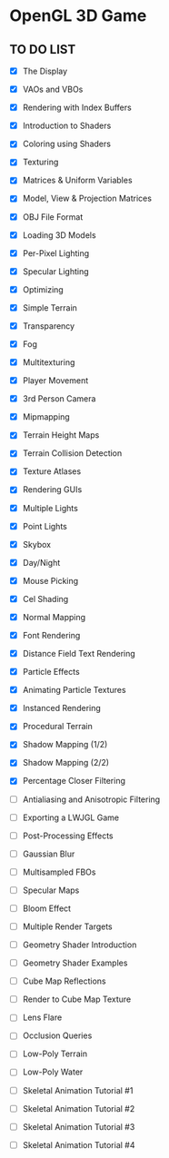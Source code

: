 OpenGL 3D Game
=============================================================================

TO DO LIST
-------------------------------------------------
- [x] The Display
- [x] VAOs and VBOs
- [x] Rendering with Index Buffers
- [x] Introduction to Shaders
- [x] Coloring using Shaders
- [x] Texturing
- [x] Matrices & Uniform Variables
- [x] Model, View & Projection Matrices
- [x] OBJ File Format
- [x] Loading 3D Models
- [x] Per-Pixel Lighting
- [x] Specular Lighting
- [x] Optimizing
- [x] Simple Terrain
- [x] Transparency
- [x] Fog
- [x] Multitexturing
- [x] Player Movement
- [x] 3rd Person Camera
- [x] Mipmapping
- [x] Terrain Height Maps
- [x] Terrain Collision Detection 
- [x] Texture Atlases 
- [x] Rendering GUIs 
- [x] Multiple Lights
- [x] Point Lights
- [x] Skybox
- [x] Day/Night
- [x] Mouse Picking
- [x] Cel Shading
- [x] Normal Mapping
- [x] Font Rendering
- [x] Distance Field Text Rendering 
- [x] Particle Effects
- [x] Animating Particle Textures
- [x] Instanced Rendering
- [x] Procedural Terrain
- [x] Shadow Mapping (1/2)
- [x] Shadow Mapping (2/2)
- [x] Percentage Closer Filtering
- [ ] Antialiasing and Anisotropic Filtering
- [ ] Exporting a LWJGL Game
- [ ] Post-Processing Effects
- [ ] Gaussian Blur
- [ ] Multisampled FBOs
- [ ] Specular Maps
- [ ] Bloom Effect
- [ ] Multiple Render Targets
- [ ] Geometry Shader Introduction
- [ ] Geometry Shader Examples
- [ ] Cube Map Reflections
- [ ] Render to Cube Map Texture
- [ ] Lens Flare
- [ ] Occlusion Queries
- [ ] Low-Poly Terrain
- [ ] Low-Poly Water
- [ ] Skeletal Animation Tutorial #1
- [ ] Skeletal Animation Tutorial #2
- [ ] Skeletal Animation Tutorial #3
- [ ] Skeletal Animation Tutorial #4

